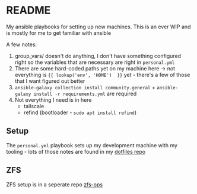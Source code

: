 # README

My ansible playbooks for setting up new machines. This is an ever WIP and is
mostly for me to get familiar with ansible

A few notes:

1. group_vars/ doesn't do anything, I don't have something configured right so the variables that are necessary are right in `personal.yml`
2. There are some hard-coded paths yet on my machine here -> not everything is `{{ lookup('env', 'HOME')  }}` yet - there's a few of those that I want figured out better
3. `ansible-galaxy collection install community.general` + `ansible-galaxy install -r requirements.yml` are required
4. Not everything I need is in here 
    - tailscale
    - refind (bootloader - `sudo apt install refind`)

## Setup

The `personal.yml` playbook sets up my development machine with my tooling - lots of those notes are found in my [dotfiles repo](https://www.github.com/pypeaday/dotfiles)

## ZFS

ZFS setup is in a seperate repo [zfs-ops](https://www.github.com/pypeaday/zfs-ops)
